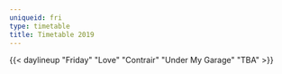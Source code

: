 ```yaml
---
uniqueid: fri
type: timetable
title: Timetable 2019
---
```


{{< daylineup "Friday" "Love" "Contrair" "Under My Garage" "TBA" >}}



